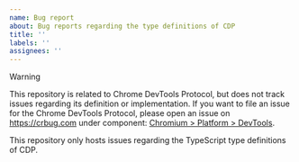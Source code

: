 ```yaml
---
name: Bug report
about: Bug reports regarding the type definitions of CDP
title: ''
labels: ''
assignees: ''
---
```


> [!WARNING]
> This repository is related to Chrome DevTools Protocol, but does not track issues regarding its definition or implementation.
> If you want to file an issue for the Chrome DevTools Protocol, please open an issue on https://crbug.com under component: [ Chromium > Platform > DevTools](https://crbug.com/new?component=1457055).

This repository only hosts issues regarding the TypeScript type definitions of CDP.

